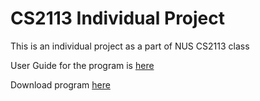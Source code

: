 # CS2113 Individual Project
This is an individual project as a part of NUS CS2113 class

User Guide for the program is [here](than-duc-huy.github.io/ip/)

Download program [here](https://github.com/Than-Duc-Huy/ip/releases/tag/A-Release)
